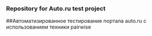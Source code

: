 ### Repository for Auto.ru test project

##Автоматизированное тестирование портала auto.ru c использованием техники pairwise


